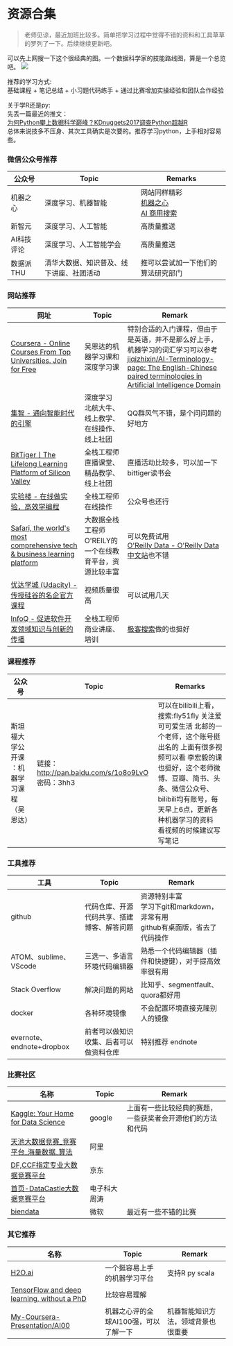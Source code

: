 # 资源合集

> 老师见谅，最近加班比较多。简单把学习过程中觉得不错的资料和工具草草的罗列了一下。后续继续更新吧。

可以先上网搜一下这个很经典的图。一个数据科学家的技能路线图，算是一个总览吧。
![](https://i.loli.net/2017/09/06/59affbf0bf264.png)

推荐的学习方式:<br>
基础课程 + 笔记总结 + 小习题代码练手 + 通过比赛增加实操经验和团队合作经验

关于学R还是py:<br>
先丢一篇最近的推文：<br>[为何Python攀上数据科学巅峰？KDnuggets2017调查Python超越R](https://mp.weixin.qq.com/s?__biz=MzA3MzI4MjgzMw==&mid=2650730569&idx=1&sn=e5167badb0a7463a29eeff021e71e790&chksm=871b3437b06cbd2128c626860596408715518451d672bc674cf39b769d22221674e0843d75a1&scene=38#wechat_redirect)<br>
总体来说技多不压身、其次工具确实是次要的。推荐学习python，上手相对容易些。

### 微信公众号推荐

| 公众号    | Topic                | Remarks                                                                                      |
| ------ | -------------------- | -------------------------------------------------------------------------------------------- |
| 机器之心   | 深度学习、机器智能            | 网站同样精彩<br>[机器之心](https://www.jiqizhixin.com/)<br>[AI 商用搜索](https://handbook.jiqizhixin.com/) |
| 新智元    | 深度学习、人工智能            | 高质量推送                                                                                        |
| AI科技评论 | 深度学习、人工智能学会          | 高质量推送                                                                                        |
| 数据派THU | 清华大数据、知识普及、线下讲座、社团活动 | 推可以尝试加一下他们的算法研究部门                                                                            |

### **网站推荐**

| 网址                                                                                                             | Topic                               | Remark                                                                                                                                                                                                 |
| -------------------------------------------------------------------------------------------------------------- | ----------------------------------- | ------------------------------------------------------------------------------------------------------------------------------------------------------------------------------------------------------ |
| [Coursera - Online Courses From Top Universities. Join for Free](https://www.coursera.org/)                    | 吴恩达的机器学习课和深度学习课                     | 特别合适的入门课程，但由于是英语，并不是那么好上手，机器学习的词汇学习可以参考[jiqizhixin/AI-Terminology-page: The English-Chinese paired terminologies in Artificial Intelligence Domain](https://github.com/jiqizhixin/AI-Terminology-page) |
| [集智 - 通向智能时代的引擎](https://jizhi.im/)                                                                            | 深度学习<br>北航大牛、线上教学、在线操作、线上社团         | QQ群风气不错，是个问问题的好地方                                                                                                                                                                                      |
| [BitTiger丨The Lifelong Learning Platform of Silicon Valley](https://www.bittiger.io/)                          | 全栈工程师<br>直播课堂、精品教学、线上社团             | 直播活动比较多，可以加一下bittiger读书会                                                                                                                                                                               |
| [实验楼 - 在线做实验，高效学编程](https://www.shiyanlou.com/)                                                                | 全栈工程师<br>在线操作                       | 公众号也还行                                                                                                                                                                                                 |
| [Safari, the world's most comprehensive tech & business learning platform](https://www.safaribooksonline.com/) | 大数据全栈工程师<br>O'REILY的一个在线教育平台，资源比较丰富 | 可以免费试用<br>[O'Reilly Data - O'Reilly Data 中文站](https://www.oreilly.com.cn/ideas/)也不错                                                                                                                    |
| [优达学城 (Udacity) - 传授硅谷的名企官方课程](https://cn.udacity.com/)                                                        | 视频质量很高                              | 可以试用几天                                                                                                                                                                                                 |
| [InfoQ - 促进软件开发领域知识与创新的传播](http://www.infoq.com/cn/)                                                           | 全栈工程师<br>商业讲座、培训                    | [极客搜索](https://s.geekbang.org/)做的也挺好                                                                                                                                                                   |

### 课程推荐

| 公众号                   | Topic                                        | Remarks                                                                                                                                       |
| --------------------- | -------------------------------------------- | --------------------------------------------------------------------------------------------------------------------------------------------- |
| 斯坦福大学公开课 ：机器学习课程（吴恩达） | 链接：<http://pan.baidu.com/s/1o8o9LvO> 密码：3hh3 | 可以在bilibili上看，搜索:fly51fly 关注爱可可爱生活 北邮的一个老师，这个账号挺出名的 上面有很多视频可以看 李宏毅的课也挺好，这个老师微博、豆瓣、简书、头条、微信公众号、bilibili均有账号，每天早上6点，更新各种机器学习的资料<br>看视频的时候建议写写笔记 |

### 工具推荐

| 工具                       | Topic                 | Remark                                               |
| ------------------------ | --------------------- | ---------------------------------------------------- |
| github                   | 代码仓库、开源代码共享、搭建博客、解答问题 | 资源特别丰富<br>学习下git和markdown，非常有用<br>github有桌面版，省去了代码操作 |
| ATOM、sublime、VScode      | 三选一、多语言环境代码编辑器        | 熟悉一个代码编辑器（插件和快捷键），对于提高效率很有用                          |
| Stack Overflow           | 解决问题的网站               | 比知乎、segmentfault、quora都好用                            |
| docker                   | 各种环境镜像                | 不会配置环境直接克隆别人的镜像                                      |
| evernote、endnote+dropbox | 前者可以做知识收集、后者可以做资料仓库   | 特别推荐 endnote                                         |

### 比赛社区

| 名称                                                                                                                 | Topic  | Remark                        |
| ------------------------------------------------------------------------------------------------------------------ | ------ | ----------------------------- |
| [Kaggle: Your Home for Data Science](https://www.kaggle.com/)                                                      | google | 上面有一些比较经典的赛题，一些获奖者会开源他们的方法和代码 |
| [天池大数据竞赛_竞赛平台_海量数据\_算法](https://tianchi.aliyun.com/competition/index.htm?spm=5176.100065.111.2.15eba0e7BwZZHV&id=) | 阿里     |                               |
| [DF,CCF指定专业大数据竞赛平台](http://www.datafountain.cn/#/home)                                                             | 京东     |                               |
| [首页-DataCastle大数据竞赛平台](http://www.pkbigdata.com/)                                                                  | 电子科大周涛 |                               |
| [biendata](https://biendata.com/)                                                                                  | 微软     | 最近有一些不错的比赛                    |

### 其它推荐

| 名称                                                                                                                       | Topic                 | Remark            |
| ------------------------------------------------------------------------------------------------------------------------ | --------------------- | ----------------- |
| [H2O.ai](https://www.h2o.ai/blog/)                                                                                       | 一个挺容易上手的机器学习平台        | 支持R py scala      |
| [TensorFlow and deep learning, without a PhD](https://codelabs.developers.google.com/codelabs/cloud-tensorflow-mnist/#0) | 比较容易理解                |                   |
| [My-Coursera-Presentation/AI00](https://github.com/My-Coursera-Presentation/AI00)                                        | 机器之心评的全球AI100强，可以了解一下 | 机器智能知识方法，领域背景也很重要 |
